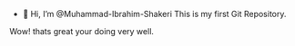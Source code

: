 - 👋 Hi, I’m @Muhammad-Ibrahim-Shakeri
  This is my first Git Repository.

Wow! thats great your doing very well.

